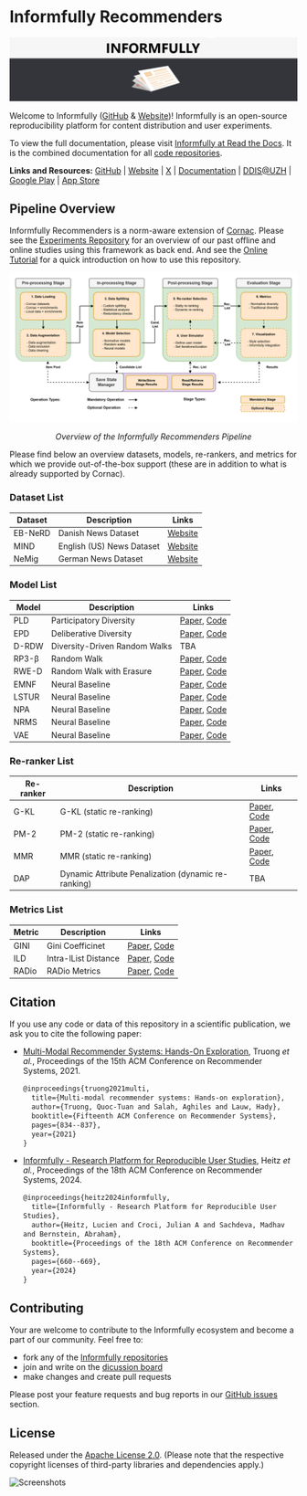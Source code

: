 # Informfully Recommenders

![Informfully](https://raw.githubusercontent.com/Informfully/Documentation/main/docs/source/img/logo_banner.png)

Welcome to Informfully ([GitHub](https://github.com/orgs/Informfully) & [Website](https://informfully.ch/))!
Informfully is an open-source reproducibility platform for content distribution and user experiments.

To view the full documentation, please visit [Informfully at Read the Docs](https://informfully.readthedocs.io/).
It is the combined documentation for all [code repositories](https://github.com/orgs/Informfully/repositories).

**Links and Resources:** [GitHub](https://github.com/orgs/Informfully) | [Website](https://informfully.ch) | [X](https://x.com/informfully) | [Documentation](https://informfully.readthedocs.io) | [DDIS@UZH](https://www.ifi.uzh.ch/en/ddis.html) | [Google Play](https://play.google.com/store/apps/details?id=ch.uzh.ifi.news) | [App Store](https://apps.apple.com/us/app/informfully/id1460234202)

## Pipeline Overview

Informfully Recommenders is a norm-aware extension of [Cornac](https://github.com/PreferredAI/cornac).
Please see the [Experiments Repository](https://github.com/Informfully/Experiments) for an overview of our past offline and online studies using this framework as back end.
And see the [Online Tutorial](https://github.com/Informfully/Experiments/tree/main/experiments/tutorial) for a quick introduction on how to use this repository.

![Informfully Recommenders Pipeline Overview](assets/extension_overview.png "Informfully Recommenders Pipeline Overview")
<p align="center"><i>Overview of the Informfully Recommenders Pipeline</i></p>

Please find below an overview datasets, models, re-rankers, and metrics for which we provide out-of-the-box support (these are in addition to what is already supported by Cornac).

### Dataset List

| Dataset | Description | Links |
|-|-|-|
| EB-NeRD | Danish News Dataset | [Website](https://recsys.eb.dk) |
| MIND| English (US) News Dataset | [Website](https://msnews.github.io) |
| NeMig | German News Dataset | [Website](https://github.com/andreeaiana/nemig) |

### Model List

| Model | Description | Links |
|-|-|-|
| PLD | Participatory Diversity | [Paper](https://www.tandfonline.com/doi/full/10.1080/21670811.2021.2021804), [Code](https://github.com/Informfully/Recommenders/tree/main/cornac/models/pld) |
| EPD | Deliberative Diversity  | [Paper](https://dl.acm.org/doi/abs/10.1145/3604915.3608834), [Code](https://github.com/Informfully/Recommenders/tree/main/cornac/models/epd) |
| D-RDW | Diversity-Driven Random Walks | TBA |
| RP3-β | Random Walk | [Paper](https://dl.acm.org/doi/abs/10.1145/2792838.2800180), [Code](https://github.com/Informfully/Recommenders/tree/main/cornac/models/rp3_beta) |
| RWE-D | Random Walk with Erasure | [Paper](https://dl.acm.org/doi/abs/10.1145/3442381.3449970), [Code](https://github.com/Informfully/Recommenders/tree/main/cornac/models/rwe_d) |
| EMNF | Neural Baseline | [Paper](https://dl.acm.org/doi/abs/10.1145/3373807), [Code](https://github.com/Informfully/Recommenders/tree/main/cornac/models/enmf) |
| LSTUR | Neural Baseline | [Paper](https://aclanthology.org/P19-1033), [Code](https://github.com/Informfully/Recommenders/tree/main/cornac/models/lstur) |
| NPA | Neural Baseline | [Paper](https://dl.acm.org/doi/abs/10.1145/3292500.3330665), [Code](https://github.com/Informfully/Recommenders/tree/main/cornac/models/npa) |
| NRMS | Neural Baseline | [Paper](https://aclanthology.org/D19-1671), [Code](https://github.com/Informfully/Recommenders/tree/main/cornac/models/nrms) |
| VAE | Neural Baseline | [Paper](https://dl.acm.org/doi/abs/10.1145/3178876.3186150), [Code](https://github.com/Informfully/Recommenders/tree/main/cornac/models/dae) |

### Re-ranker List

| Re-ranker | Description | Links |
|-|-|-|
| G-KL | G-KL (static re-ranking) | [Paper](https://github.com/Informfully/Recommenders/tree/main/cornac/rerankers/greedy_kl), [Code](https://github.com/Informfully/Recommenders/blob/main/cornac/metrics/diversity.py) |
| PM-2 | PM-2 (static re-ranking) | [Paper](https://dl.acm.org/doi/abs/10.1145/2348283.2348296), [Code](https://github.com/Informfully/Recommenders/tree/main/cornac/rerankers/pm2) |
| MMR | MMR (static re-ranking) | [Paper](https://dl.acm.org/doi/pdf/10.1145/290941.291025), [Code](https://github.com/Informfully/Recommenders/tree/main/cornac/rerankers/mmr) |
| DAP | Dynamic Attribute Penalization (dynamic re-ranking) | TBA |

### Metrics List

| Metric | Description | Links |
|-|-|-|
| GINI | Gini Coefficinet | [Paper](https://link.springer.com/chapter/10.1007/978-1-0716-2197-4_16), [Code](https://github.com/Informfully/Recommenders/blob/main/cornac/metrics/diversity.py) |
| ILD | Intra-lList Distance | [Paper](https://api.semanticscholar.org/CorpusID:11075976), [Code](https://github.com/Informfully/Recommenders/blob/main/cornac/metrics/diversity.py) |
| RADio | RADio Metrics | [Paper](https://dl.acm.org/doi/abs/10.1145/3523227.3546780), [Code](https://github.com/Informfully/Recommenders/blob/main/cornac/metrics/diversity.py) |

## Citation

If you use any code or data of this repository in a scientific publication, we ask you to cite the following paper:

- [Multi-Modal Recommender Systems: Hands-On Exploration](http://jmlr.org/papers/v21/19-805.html), Truong *et al.*, Proceedings of the 15th ACM Conference on Recommender Systems, 2021.

  ```
  @inproceedings{truong2021multi,
    title={Multi-modal recommender systems: Hands-on exploration},
    author={Truong, Quoc-Tuan and Salah, Aghiles and Lauw, Hady},
    booktitle={Fifteenth ACM Conference on Recommender Systems},
    pages={834--837},
    year={2021}
  }

- [Informfully - Research Platform for Reproducible User Studies](https://dl.acm.org/doi/10.1145/3640457.3688066), Heitz *et al.*, Proceedings of the 18th ACM Conference on Recommender Systems, 2024.

  ```
  @inproceedings{heitz2024informfully,
    title={Informfully - Research Platform for Reproducible User Studies},
    author={Heitz, Lucien and Croci, Julian A and Sachdeva, Madhav and Bernstein, Abraham},
    booktitle={Proceedings of the 18th ACM Conference on Recommender Systems},
    pages={660--669},
    year={2024}
  }
  ```

## Contributing
Your are welcome to contribute to the Informfully ecosystem and become a part of our community. Feel free to:
  - fork any of the [Informfully repositories](https://github.com/Informfully)
  - join and write on the [dicussion board](https://github.com/orgs/Informfully/discussions)
  - make changes and create pull requests

Please post your feature requests and bug reports in our [GitHub issues](https://github.com/Informfully/Documentation/issues) section.

## License
Released under the [Apache License 2.0](LICENSE). (Please note that the respective copyright licenses of third-party libraries and dependencies apply.)

![Screenshots](https://raw.githubusercontent.com/Informfully/Documentation/main/docs/source/img/app_screens.png)
